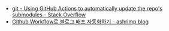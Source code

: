 - [git - Using GitHub Actions to automatically update the repo's submodules - Stack Overflow](https://stackoverflow.com/questions/64407333/using-github-actions-to-automatically-update-the-repos-submodules)
- [Github Workflow로 블로그 배포 자동화하기 - ashrimp blog](https://blog.ashrimp.dev/posts/blog-deployment-automation-via-github-workflow/index.html)
